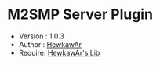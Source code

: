 # M2SMP Server Plugin
* Version : 1.0.3
* Author : [HewkawAr](https://hewkawar.xyz)
* Require: [HewkawAr's Lib](https://project.hewkawar.xyz/hewkawar/plugin/lib/)
